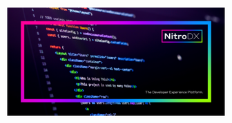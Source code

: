 ![alt text](https://github.com/nitrodx/.github/blob/main/profile/src/images/readme/banner.png?raw=true)
